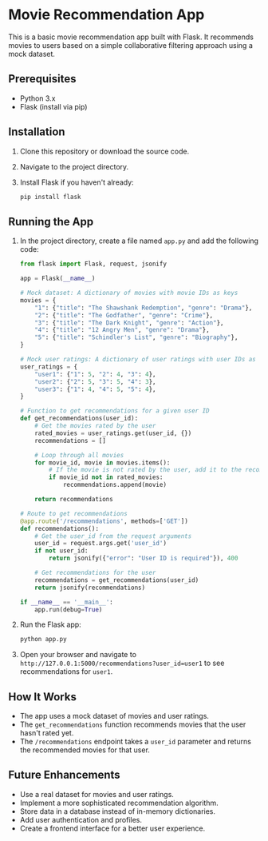# Movie Recommendation App

This is a basic movie recommendation app built with Flask. It recommends movies to users based on a simple collaborative filtering approach using a mock dataset.

## Prerequisites

- Python 3.x
- Flask (install via pip)

## Installation

1. Clone this repository or download the source code.

2. Navigate to the project directory.

3. Install Flask if you haven't already:

    ```sh
    pip install flask
    ```

## Running the App

1. In the project directory, create a file named `app.py` and add the following code:

    ```python
    from flask import Flask, request, jsonify

    app = Flask(__name__)

    # Mock dataset: A dictionary of movies with movie IDs as keys
    movies = {
        "1": {"title": "The Shawshank Redemption", "genre": "Drama"},
        "2": {"title": "The Godfather", "genre": "Crime"},
        "3": {"title": "The Dark Knight", "genre": "Action"},
        "4": {"title": "12 Angry Men", "genre": "Drama"},
        "5": {"title": "Schindler's List", "genre": "Biography"},
    }

    # Mock user ratings: A dictionary of user ratings with user IDs as keys
    user_ratings = {
        "user1": {"1": 5, "2": 4, "3": 4},
        "user2": {"2": 5, "3": 5, "4": 3},
        "user3": {"1": 4, "4": 5, "5": 4},
    }

    # Function to get recommendations for a given user ID
    def get_recommendations(user_id):
        # Get the movies rated by the user
        rated_movies = user_ratings.get(user_id, {})
        recommendations = []

        # Loop through all movies
        for movie_id, movie in movies.items():
            # If the movie is not rated by the user, add it to the recommendations
            if movie_id not in rated_movies:
                recommendations.append(movie)

        return recommendations

    # Route to get recommendations
    @app.route('/recommendations', methods=['GET'])
    def recommendations():
        # Get the user_id from the request arguments
        user_id = request.args.get('user_id')
        if not user_id:
            return jsonify({"error": "User ID is required"}), 400

        # Get recommendations for the user
        recommendations = get_recommendations(user_id)
        return jsonify(recommendations)

    if __name__ == '__main__':
        app.run(debug=True)
    ```

2. Run the Flask app:

    ```sh
    python app.py
    ```

3. Open your browser and navigate to `http://127.0.0.1:5000/recommendations?user_id=user1` to see recommendations for `user1`.

## How It Works

- The app uses a mock dataset of movies and user ratings.
- The `get_recommendations` function recommends movies that the user hasn't rated yet.
- The `/recommendations` endpoint takes a `user_id` parameter and returns the recommended movies for that user.

## Future Enhancements

- Use a real dataset for movies and user ratings.
- Implement a more sophisticated recommendation algorithm.
- Store data in a database instead of in-memory dictionaries.
- Add user authentication and profiles.
- Create a frontend interface for a better user experience.
